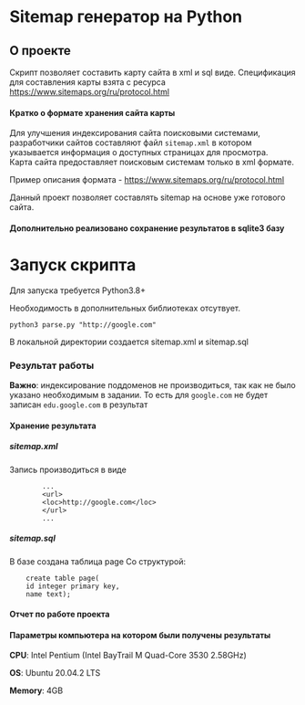 # Sitemap генератор на Python
## О проекте
Скрипт позволяет составить карту сайта в xml и sql виде. Спецификация для составления карты взята с ресурса https://www.sitemaps.org/ru/protocol.html

#### Кратко о формате хранения сайта карты
Для улучшения индексирования сайта поисковыми системами, разработчики сайтов составляют файл ``` sitemap.xml ``` в котором указывается информация о доступных страницах для просмотра.  
Карта сайта предоставляет поисковым системам только в xml формате. 

Пример описания формата - https://www.sitemaps.org/ru/protocol.html

Данный проект позволяет составлять sitemap на основе уже готового сайта.

#### Дополнительно реализовано сохранение результатов в sqlite3 базу

# Запуск скрипта
Для запуска требуется Python3.8+

Необходимость в дополнительных библиотеках отсутвует.

``` python3 parse.py "http://google.com"  ```
 
 В локальной директории создается sitemap.xml и sitemap.sql
 
 ### Результат работы
 
 **Важно**: индексирование поддоменов не производиться, так как не было указано необходимым в задании. То есть для ```google.com``` не будет записан ```edu.google.com``` в результат
 #### Хранение результата
 #####   sitemap.xml
  Запись производиться в виде
``` 
        ...
        <url>
        <loc>http://google.com</loc>
        </url>
        ...
```
#####    sitemap.sql
В базе создана таблица page Со структурой:
```
	create table page(
	id integer primary key,
	name text);
```
#### Отчет по работе проекта


#### Параметры компьютера на котором были получены результаты
   **CPU**: Intel Pentium (Intel BayTrail M Quad-Core 3530 2.58GHz)
   
   **OS**: Ubuntu 20.04.2 LTS
   
   **Memory**: 4GB
